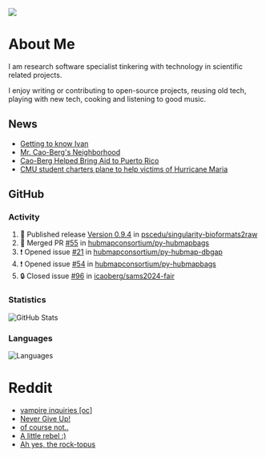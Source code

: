 ![](https://komarev.com/ghpvc/?username=icaoberg)

# About Me
I am research software specialist tinkering with technology in scientific related projects.

I enjoy writing or contributing to open-source projects, reusing old tech, playing with new tech, cooking and listening to good music.

## News
* [Getting to know Ivan](https://www.psc.edu/ivan-inside-psc-spotlight-2/)
* [Mr. Cao-Berg's Neighborhood](https://www.cmu.edu/engage/about-us/news/alumni/profile-cao-berg.html)
* [Cao-Berg Helped Bring Aid to Puerto Rico](https://www.cmu.edu/piper/news/archives/2018/february/ivan-cao-berg.html)
* [CMU student charters plane to help victims of Hurricane Maria](http://thetartan.org/2017/10/30/news/puerto-rico-aid)

## GitHub
### Activity
<!--START_SECTION:activity-->
1. 🚀 Published release [Version 0.9.4](https://github.com/pscedu/singularity-bioformats2raw/releases/tag/v0.9.4) in [pscedu/singularity-bioformats2raw](https://github.com/pscedu/singularity-bioformats2raw)
2. 🎉 Merged PR [#55](https://github.com/hubmapconsortium/py-hubmapbags/pull/55) in [hubmapconsortium/py-hubmapbags](https://github.com/hubmapconsortium/py-hubmapbags)
3. ❗ Opened issue [#21](https://github.com/hubmapconsortium/py-hubmap-dbgap/issues/21) in [hubmapconsortium/py-hubmap-dbgap](https://github.com/hubmapconsortium/py-hubmap-dbgap)
4. ❗ Opened issue [#54](https://github.com/hubmapconsortium/py-hubmapbags/issues/54) in [hubmapconsortium/py-hubmapbags](https://github.com/hubmapconsortium/py-hubmapbags)
5. 🔒 Closed issue [#96](https://github.com/icaoberg/sams2024-fair/issues/96) in [icaoberg/sams2024-fair](https://github.com/icaoberg/sams2024-fair)
<!--END_SECTION:activity-->

### Statistics
![GitHub Stats](https://github-readme-stats.vercel.app/api?username=icaoberg&count_private=true&show_icons=true)

### Languages
![Languages](https://github-readme-stats.vercel.app/api/top-langs/?username=icaoberg&show_icons=true&langs_count=10&hide=HTML,C,CSS,M)

# Reddit
<!-- BLOG-POST-LIST:START -->
- [vampire inquiries [oc]](https://www.reddit.com/r/u_icaoberg/comments/1705gy9/vampire_inquiries_oc/)
- [Never Give Up!](https://www.reddit.com/r/u_icaoberg/comments/13mcab5/never_give_up/)
- [of course not..](https://www.reddit.com/r/u_icaoberg/comments/13mc9h5/of_course_not/)
- [A little rebel :&rpar;](https://www.reddit.com/r/u_icaoberg/comments/13mc6yc/a_little_rebel/)
- [Ah yes, the rock-topus](https://www.reddit.com/r/u_icaoberg/comments/13mc4xk/ah_yes_the_rocktopus/)
<!-- BLOG-POST-LIST:END -->
